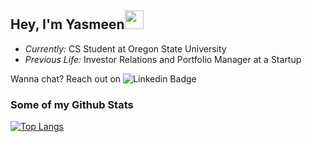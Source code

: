 ## Hey, I'm Yasmeen<img src="https://media.giphy.com/media/hvRJCLFzcasrR4ia7z/giphy.gif" width="30px">    

 - *Currently:* CS Student at Oregon State University
 - *Previous Life:* Investor Relations and Portfolio Manager at a Startup

Wanna chat? Reach out on ![Linkedin Badge](https://img.shields.io/badge/-yasmeenazeem-0072b1?style=flat&logo=Linkedin&logoColor=white&link=https://www.linkedin.com/in/yasmeenazeem/)


### Some of my Github Stats
[![Top Langs](https://github-readme-stats.vercel.app/api/top-langs/?username=Yas7777&layout=compact)](https://github.com/Yas7777/github-readme-stats)

